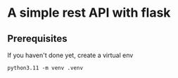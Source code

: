 # A simple rest API with flask

## Prerequisites

If you haven't done yet, create a virtual env
```
python3.11 -m venv .venv   
```
